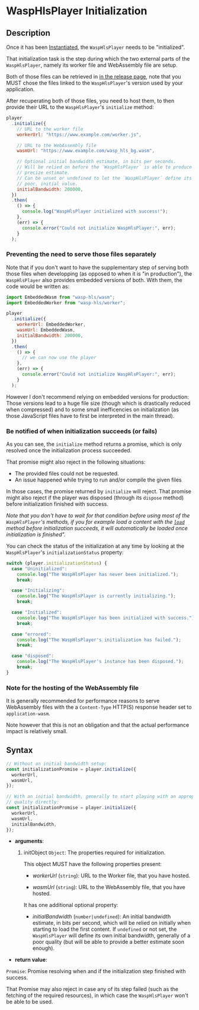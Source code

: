 # WaspHlsPlayer Initialization

## Description

Once it has been [Instantiated](./Instantiation.md), the `WaspHlsPlayer` needs
to be "initialized".

That initialization task is the step during which the two external parts of
the `WaspHlsPlayer`, namely its worker file and WebAssembly file are
setup.

Both of those files can be retrieved in [in the release page](https://github.com/peaBerberian/wasp-hls/releases),
note that you MUST chose the files linked to the `WaspHlsPlayer`'s version used
by your application.

After recuperating both of those files, you need to host them, to then provide
their URL to the `WaspHlsPlayer`'s `initialize` method:

```js
player
  .initialize({
    // URL to the worker file
    workerUrl: "https://www.example.com/worker.js",

    // URL to the WebAssembly file
    wasmUrl: "https://www.example.com/wasp_hls_bg.wasm",

    // Optional initial bandwidth estimate, in bits per seconds.
    // Will be relied on before the `WaspHlsPlayer` is able to produce its own
    // precize estimate.
    // Can be unset or undefined to let the `WaspHlsPlayer` define its own,
    // poor, initial value.
    initialBandwidth: 200000,
  })
  .then(
    () => {
      console.log("WaspHlsPlayer initialized with success!");
    },
    (err) => {
      console.error("Could not initialize WaspHlsPlayer:", err);
    }
  );
```

### Preventing the need to serve those files separately

Note that if you don't want to have the supplementary step of serving both those
files when developping (as opposed to when it is "in production"), the
`WaspHlsPlayer` also provides embedded versions of both.
With them, the code would be written as:

```js
import EmbeddedWasm from "wasp-hls/wasm";
import EmbeddedWorker from "wasp-hls/worker";

player
  .initialize({
    workerUrl: EmbeddedWorker,
    wasmUrl: EmbeddedWasm,
    initialBandwidth: 200000,
  })
  .then(
    () => {
      // we can now use the player
    },
    (err) => {
      console.error("Could not initialize WaspHlsPlayer:", err);
    }
  );
```

However I don't recommend relying on embedded versions for production:
Those versions lead to a huge file size (though which is drastically
reduced when compressed) and to some small inefficencies on initialization (as
those JavaScript files have to first be interpreted in the main thread).

### Be notified of when initialization succeeds (or fails)

As you can see, the `initialize` method returns a promise, which is only
resolved once the initialization process succeeded.

That promise might also reject in the following situations:

- The provided files could not be requested.
- An issue happened while trying to run and/or compile the given files

In those cases, the promise returned by `initialize` will reject.
That promise might also reject if the player was disposed (through its `dispose`
method) before initialization finished with success.

_Note that you don't have to wait for that condition before using most of the
`WaspHlsPlayer`'s methods, if you for example load a content with the
[`load`](./Loading_a_content.md) method before initialization succeeds, it
will automatically be loaded once initialization is finished"._

You can check the status of the initialization at any time by looking
at the `WaspHlsPlayer`'s `initializationStatus` property:

```js
switch (player.initializationStatus) {
  case "Uninitialized":
    console.log("The WaspHlsPlayer has never been initialized.");
    break;

  case "Initializing":
    console.log("The WaspHlsPlayer is currently initializing.");
    break;

  case "Initialized":
    console.log("The WaspHlsPlayer has been initialized with success.");
    break;

  case "errored":
    console.log("The WaspHlsPlayer's initialization has failed.");
    break;

  case "disposed":
    console.log("The WaspHlsPlayer's instance has been disposed.");
    break;
}
```

### Note for the hosting of the WebAssembly file

It is generally recommended for performance reasons to serve WebAssembly files
with the a `Content-Type` HTTP(S) response header set to `application-wasm`.

Note however that this is not an obligation and that the actual performance
impact is relatively small.

## Syntax

```js
// Without an initial bandwidth setup:
const initializationPromise = player.initialize({
  workerUrl,
  wasmUrl,
});

// With an initial bandwidth, generally to start playing with an appropriate
// quality directly:
const initializationPromise = player.initialize({
  workerUrl,
  wasmUrl,
  initialBandwidth,
});
```

- **arguments**:

  1. initObject `Object`: The properties required for initialization.

     This object MUST have the following properties present:

     - _workerUrl_ (`string`): URL to the Worker file, that you have hosted.

     - _wasmUrl_ (`string`): URL to the WebAssembly file, that you have
       hosted.

     It has one additional optional property:

     - _initialBandwidth_ (`number|undefined`): An initial bandwidth estimate,
       in bits per second, which will be relied on initially when starting to
       load the first content. If `undefined` or not set, the `WaspHlsPlayer`
       will define its own initial bandwidth, generally of a poor quality (but
       will be able to provide a better estimate soon enough).

- **return value**:

`Promise`: Promise resolving when and if the initialization step finished with
success.

That Promise may also reject in case any of its step failed (such as the
fetching of the required resources), in which case the `WaspHlsPlayer` won't be
able to be used.
